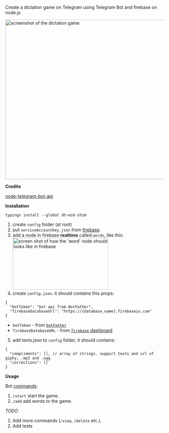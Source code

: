 Create a dictation game on Telegram using Telegram Bot and firebase on node.js

<img width="508" alt="screenshot of the dictation game" src="https://user-images.githubusercontent.com/3723951/34834126-d4594666-f6f9-11e7-98ec-eabcba871a87.png">


**Credits**

[node-telegram-bot-api](https://github.com/yagop/node-telegram-bot-api)

**Installation**

```
typings install --global dt~es6-shim
```

1. create `config` folder (at root)
2. put `serviceAccountKey.json` from [firebase](https://firebase.google.com/docs/admin/setup#add_firebase_to_your_app).
3. add a node in firebase **realtime** called `words`, like this:<br />
   <img width="303" height="165" alt="screen shot of how the 'word' node should looks like in firebase" src="https://user-images.githubusercontent.com/3723951/35352575-140cbe3e-014d-11e8-97f7-c52d1a462cb1.png" />
4. create `config.json`. it should contains this props:

```
{
  "botToken": "bot api from BotFather",
  "firebaseDatabaseUrl": "https://{database_name}.firebaseio.com"
}
```
- `botToken` - from [`botFather`](https://core.telegram.org/bots#6-botfather)
- `firebaseDatabaseURL` - from [`firebase` dashboard](https://firebase.google.com/docs/database/web/start)
5. add texts.json to `config` folder, it should contains:
```
{
  "compliments": [], // array of strings. support texts and url of giphy, .mp3 and .ogg
  "corrections": []
}
```

**Usage**

Bot [commands](https://core.telegram.org/bots#global-commands):

1. `/start` start the game.
2. `/add` add words to the game.

*TODO*

1. Add more commands (`/view`, `/delete` etc.).
2. Add tests
